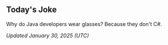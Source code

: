 ## Today's Joke
Why do Java developers wear glasses? Because they don't C#.

*Updated January 30, 2025 (UTC)*
